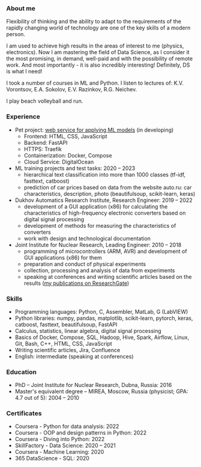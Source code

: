 ### About me

Flexibility of thinking and the ability to adapt to the requirements of the rapidly changing world of technology are one of the key skills of a modern person.

I am used to achieve high results in the areas of interest to me (physics, electronics). Now I am mastering the field of Data Science, as I consider it the most promising, in demand, well-paid and with the possibility of remote work. And most importantly - it is also incredibly interesting! Definitely, DS is what I need!

I took a number of courses in ML and Python.
I listen to lectures of: K.V. Vorontsov, E.A. Sokolov, E.V. Razinkov, R.G. Neichev.

I play beach volleyball and run.

### Experience

* Pet project: [web service for applying ML models](https://ivankud.com) (in developing)
  - Frontend: HTML, CSS, JavaScript
  - Backend: FastAPI
  - HTTPS: Traefik
  - Containerization: Docker, Compose
  - Cloud Service: DigitalOcean
* ML training projects and test tasks: 2020 – 2023
  - hierarchical text classification into more than 1000 classes (tf-idf, fasttext, catboost)
  - prediction of car prices based on data from the website auto.ru: car characteristics, description, photo (beautifulsoup, scikit-learn, keras)
* Dukhov Automatics Research Institute, Research Engineer: 2019 – 2022
  - development of a GUI application (x86) for calculating the characteristics of high-frequency electronic converters based on digital signal processing
  - development of methods for measuring the characteristics of converters
  - work with design and technological documentation
* Joint Institute for Nuclear Research, Leading Engineer: 2010 – 2018
  - programming of microcontrollers (ARM, AVR) and development of GUI applications (x86) for them
  - preparation and conduct of physical experiments
  - collection, processing and analysis of data from experiments
  - speaking at conferences and writing scientific articles based on the results ([my publications on ResearchGate](https://www.researchgate.net/profile/Ivan_Kudashkin))

### Skills

* Programming languages: Python, C, Assembler, MatLab, G (LabVIEW)
* Python libraries: numpy, pandas, matplotlib, scikit-learn, pytorch, keras, catboost, fasttext, beautifulsoup, FastAPI
* Calculus, statistics, linear algebra, digital signal processing
* Basics of Docker, Compose, SQL, Hadoop, Hive, Spark, Airflow, Linux, Git, Bash, C++, HTML, CSS, JavaScript
* Writing scientific articles, Jira, Confluence
* English: intermediate (speaking at conferences)

### Education

* PhD – Joint Institute for Nuclear Research, Dubna, Russia: 2016
* Master's equivalent degree – MIREA, Moscow, Russia (physicist; GPA: 4.7 out of 5): 2004 – 2010

### Certificates

* Coursera - Python for data analysis: 2022
* Coursera - OOP and design patterns in Python: 2022
* Coursera - Diving into Python: 2022
* SkillFactory - Data Science: 2020 – 2021
* Coursera - Machine Learning: 2020
* 365 DataScience - SQL: 2020

<!--
**ivan-kud/ivan-kud** is a ✨ _special_ ✨ repository because its `README.md` (this file) appears on your GitHub profile.

Here are some ideas to get you started:

- 🔭 I’m currently working on ...
- 🌱 I’m currently learning ...
- 👯 I’m looking to collaborate on ...
- 🤔 I’m looking for help with ...
- 💬 Ask me about ...
- 📫 How to reach me: ...
- 😄 Pronouns: ...
- ⚡ Fun fact: ...
-->
